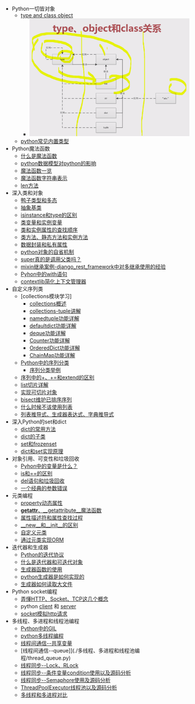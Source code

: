 - Python一切皆对象
  - [type and class object](./Python一切皆对象/type_class_obj.py)
    - ![type_class_object struct image](../some_img/type_class_obj.png)
  - [python常见内置类型](./Python一切皆对象/python常见内置类型.py)
- Python魔法函数
  - [什么是魔法函数](./Python魔法函数/什么是魔法函数.py)
  - [python数据模型对python的影响](./Python魔法函数/python数据模型对python的影响.py)
  - [魔法函数一览](./Python魔法函数/魔法函数一览.py)
  - [魔法函数字符串表示](./Python魔法函数/魔法函数字符串表示.py)
  - [len方法](./Python魔法函数/len方法.py)
- 深入类和对象
  - [鸭子类型和多态](./Python深入类和对象/鸭子类型和多态.py)
  - [抽象基类](./Python深入类和对象/抽象基类.py)
  - [isinstance和type的区别](./Python深入类和对象/type_instance.py)
  - [类变量和实例变量](./Python深入类和对象/class_var.py)
  - [类和实例属性的查找顺序](./Python深入类和对象/类和实例属性的查找顺序_mro.py)
  - [类方法、静态方法和实例方法](./Python深入类和对象/class_method.py)
  - [数据封装和私有属性](./Python深入类和对象/private_method.py)
  - [python对象的自省机制](./Python深入类和对象/self_ex.py)
  - [super真的是调用父类吗？](./Python深入类和对象/super_test.py)
  - [mixin继承案例-django_rest_framework中对多继承使用的经验](./Python深入类和对象/mixin简单讲解.py)
  - [Pyhon中的with语句](./Python深入类和对象/with_test.py)
  - [contextlib简化上下文管理器](./Python深入类和对象/contextlib_with.py)
- 自定义序列类
  - [collections模块学习]
    - [collections概述](./Python自定义序列类/collections模块/CollectionOverview.py)
    - [collections-tuple讲解](./Python自定义序列类/collections模块/collections_tuple.py)
    - [namedtuple功能详解](./Python自定义序列类/collections模块/namedtuple_test.py)
    - [defaultdict功能详解](./Python自定义序列类/collections模块/defaultdict_test.py)
    - [deque功能详解](./Python自定义序列类/collections模块/deque_test.py)
    - [Counter功能详解](./Python自定义序列类/collections模块/Counter_test.py)
    - [OrderedDict功能详解](./Python自定义序列类/collections模块/OrderedDict_test.py)
    - [ChainMap功能详解](./Python自定义序列类/collections模块/ChainMap_test.py)
  - [Python中的序列分类](./Python自定义序列类/Python中的序列分类.py)
    - [序列分类举例](./Python自定义序列类/sequence_test.py)
  - [序列中的+、+=和extend的区别](./Python自定义序列类/list_+_+=_extend.py)
  - [list切片详解](./Python自定义序列类/list切片详解.py)
  - [实现可切片对象](./Python自定义序列类/slice_object.py)
  - [bisect维护已排序序列](./Python自定义序列类/bisect_test.py)
  - [什么时候不该使用列表](./Python自定义序列类/array_test.py)
  - [列表推导式、生成器表达式、字典推导式](./Python自定义序列类/list_gen.py)
- 深入Python的set和dict
  - [dict的常用方法](./深入Python的set和dict/dict_method.py)
  - [dict的子类](./深入Python的set和dict/dict_subclass.py)
  - [set和frozenset](./深入Python的set和dict/set_test.py)
  - [dict和set实现原理](/深入Python的set和dict/dict_performance.py)
- 对象引用、可变性和垃圾回收
  - [Pyhon中的变量是什么？](./对象引用、可变性和垃圾回收/what_is_var.py)
  - [is和==的区别](./对象引用、可变性和垃圾回收/is_==_diff.py)
  - [del语句和垃圾回收](./对象引用、可变性和垃圾回收/delete.py)
  - [一个经典的参数错误](./对象引用、可变性和垃圾回收/an_error.py)
- 元类编程
  - [property动态属性](./元类编程/property_test.py)
  - [__getattr__、__getattribute__魔法函数](./元类编程/getattr.py)
  - [属性描述符和属性查找过程](./元类编程/attr_description.py)
  - [__new__和__init__的区别](./元类编程/new_init.py)
  - [自定义元类](./元类编程/metaclass_test.py)
  - [通过元类实现ORM](./元类编程/MyOrm.py)
- 迭代器和生成器
  - [Python的迭代协议](./迭代器和生成器/iterable.py)
  - [什么是迭代器和可迭代对象](./迭代器和生成器/iterable_iterator.py)
  - [生成器函数的使用](./迭代器和生成器/gen_func.py)
  - [python生成器是如何实现的](./迭代器和生成器/how_gen_work.py)
  - [生成器如何读取大文件](./迭代器和生成器/read_file.py)
- Python socket编程
  - [弄懂HTTP、Socket、TCP这几个概念](./Python_socket编程/HTTP_Socket_TCP.py)
  - python [client](./Python_socket编程/socket_client.py) 和 [server](./Python_socket编程/socket_server.py)
  - [socket模拟http请求](./Python_socket编程/socket_http.py)
- 多线程、多进程和线程池编程
  - [Python中的GIL](./多线程、多进程和线程池编程/python_gil.py)
  - [python多线程编程](./多线程、多进程和线程池编程/python_thread.py)
  - [线程间通信--共享变量](./多线程、多进程和线程池编程/thread_sharevar.py)
  - [线程间通信--queue]](./多线程、多进程和线程池编程/thread_queue.py)
  - [线程同步--Lock、RLock](./多线程、多进程和线程池编程/thread_sync_lock_rlock.py)
  - [线程同步--条件变量condition使用以及源码分析](./多线程、多进程和线程池编程/thread_condition.py)
  - [线程同步--Semaphore使用及源码分析](./多线程、多进程和线程池编程/thread_semaphore.py)
  - [ThreadPoolExecutor线程池以及源码分析](./多线程、多进程和线程池编程/concurrent_future.py)
  - [多线程和多进程对比](./多线程、多进程和线程池编程/progress_test.py)